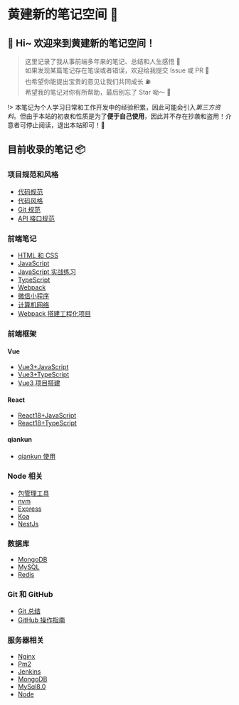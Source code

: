# 黄建新的笔记空间 📒

## 🚀 Hi~ 欢迎来到黄建新的笔记空间！

> 这里记录了我从事前端多年来的笔记、总结和人生感悟 📒 <br/>
> 如果发现某篇笔记存在笔误或者错误，欢迎给我提交 Issue 或 PR 👏<br/>
> 也希望你能提出宝贵的意见让我们共同成长 ⛽️ <br />
> 希望我的笔记对你有所帮助，最后别忘了 Star 呦～ 🌟

!> 本笔记为个人学习日常和工作开发中的经验积累，因此可能会引入*第三方资料*。但由于本站的初衷和性质是为了**便于自己使用**，因此并不存在抄袭和盗用！介意者可停止阅读，退出本站即可！🤝

## 目前收录的笔记 📦

### 项目规范和风格

- [代码规范](/docs/项目规范和风格/代码规范.md)
- [代码风格](/docs/项目规范和风格/代码风格.md)
- [Git 规范](/docs/项目规范和风格/Git规范.md)
- [API 接口规范](/docs/项目规范和风格/API接口规范.md)

### 前端笔记

- [HTML 和 CSS](/docs/前端笔记/HTML和CSS.md)
- [JavaScript](/docs/前端笔记/JavaScript.md)
- [JavaScript 实战练习](/docs/前端笔记/JavaScript实战练习.md)
- [TypeScript](/docs/前端笔记/TypeScript.md)
- [Webpack](/docs/前端笔记/Webpack.md)
- [微信小程序](/docs/前端笔记/微信小程序.md)
- [计算机网络](/docs/前端笔记/计算机网络.md)
- [Webpack 搭建工程化项目](/docs/前端笔记/Webpack搭建工程化项目.md)

### 前端框架

#### Vue

- [Vue3+JavaScript](/docs/前端框架/Vue/Vue3+JavaScript.md)
- [Vue3+TypeScript](/docs/前端框架/Vue/Vue3+TypeScript.md)
- [Vue3 项目搭建](/docs/前端框架/Vue/Vue3项目搭建.md)

#### React

- [React18+JavaScript](/docs/前端框架/React/React18+JavaScript.md)
- [React18+TypeScript](/docs/前端框架/React/React18+TypeScript.md)

#### qiankun

- [qiankun 使用](/docs/前端框架/qiankun/qiankun.md)

### Node 相关

- [包管理工具](/docs/Node相关/包管理工具.md)
- [nvm](/docs/Node相关/nvm.md)
- [Express](/docs/Node相关/Express.md)
- [Koa](/docs/Node相关/Koa.md)
- [NestJs](/docs/Node相关/NestJs.md)

### 数据库

- [MongoDB](/docs/数据库/MongoDB.md)
- [MySQL](/docs/数据库/MySQL.md)
- [Redis](/docs/数据库/Redis.md)

### Git 和 GitHub

- [Git 总结](/docs/Git和GitHub/Git总结.md)
- [GitHub 操作指南](/docs/Git和GitHub/GitHub操作指南.md)

### 服务器相关

- [Nginx](/docs/服务器相关/Nginx.md)
- [Pm2](/docs/服务器相关/Pm2.md)
- [Jenkins](/docs/服务器相关/Jenkins.md)
- [MongoDB](/docs/服务器相关/MongoDB.md)
- [MySql8.0](/docs/服务器相关/MySQL8.0.md)
- [Node](/docs/服务器相关/Node.md)
